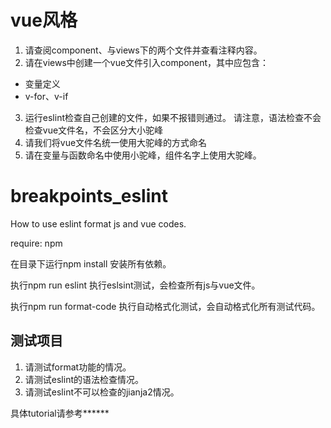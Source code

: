 # vue风格
1. 请查阅component、与views下的两个文件并查看注释内容。
2. 请在views中创建一个vue文件引入component，其中应包含：
+ 变量定义
+ v-for、v-if
3. 运行eslint检查自己创建的文件，如果不报错则通过。
请注意，语法检查不会检查vue文件名，不会区分大小驼峰
1. 请我们将vue文件名统一使用大驼峰的方式命名
2. 请在变量与函数命名中使用小驼峰，组件名字上使用大驼峰。
# breakpoints_eslint
How to use eslint format js and vue codes.

require: npm

在目录下运行npm install 安装所有依赖。

执行npm run eslint 执行eslsint测试，会检查所有js与vue文件。

执行npm run format-code 执行自动格式化测试，会自动格式化所有测试代码。

## 测试项目
1. 请测试format功能的情况。
2. 请测试eslint的语法检查情况。
3. 请测试eslint不可以检查的jianja2情况。

具体tutorial请参考******
